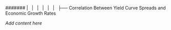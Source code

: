 ####### |   |   |   |   |   |   ├── Correlation Between Yield Curve Spreads and Economic Growth Rates

*Add content here*